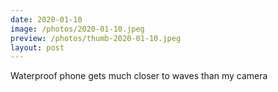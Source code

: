 ```yaml
---
date: 2020-01-10
image: /photos/2020-01-10.jpeg
preview: /photos/thumb-2020-01-10.jpeg
layout: post
---
```


Waterproof phone gets much closer to waves than my camera
